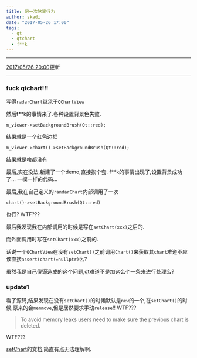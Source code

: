```yaml
---
title: 记一次煞笔行为
author: skadi
date: "2017-05-26 17:00"
tags:
  - qt
  - qtchart
  - f**k
---
```




--- 
[2017/05/26 20:00](#update1)更新

---

### fuck qtchart!!!

写得`radarChart`继承于`QChartView`

然后f**k的事情来了.各种设置背景色失败.

```
m_viewer->setBackgroundBrush(Qt::red);
```

结果就是一个红色边框

```
m_viewer->chart()->setBackgroundBrush(Qt::red);
```

结果就是啥都没有

最后,实在没法,新建了一个demo,直接挨个套.
f**k的事情出现了,设置背景成功了...
一模一样的代码...

最后,我在自己定义的`randarChart`内部调用了一次
```
chart()->setBackgroundBrush(Qt::red)
```
也行? WTF???

最后我发现我在内部调用的时候是写在`setChart(xxx)`之后的.

而外面调用时写在`setChart(xxx)`之前的.

话说一个`QChartView`在没有`setChart()`之前调用`Chart()`来获取其`chart`难道不应该直接`assert(chart!=nullptr)`么?

虽然我是自己傻逼造成的这个问题,qt难道不是加这么个一条来进行处理么?

### update1

看了源码,结果发现在没有`setChart()`的时候默认是`new`的一个,在`setChart()`的时候,原来的会`memmove`,但是居然要求手动`release`!! WTF???
 > To avoid memory leaks users need to make sure the previous chart is deleted.

WTF???

[setChart](https://doc.qt.io/qt-5/qchartview.html#setChart)的文档,简直有点无法理解啊.